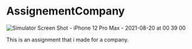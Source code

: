 # AssignementCompany
![Simulator Screen Shot - iPhone 12 Pro Max - 2021-08-20 at 00 39 00](https://user-images.githubusercontent.com/79055304/130147947-4b32160b-275a-4885-9b6e-2beddf6539c6.png)

This is an assignment that i made for a company.
